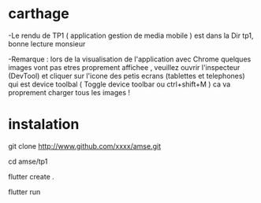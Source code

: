 # carthage

-Le rendu de TP1 ( application gestion de media mobile ) est dans la Dir tp1, bonne lecture monsieur 


-Remarque :
lors de la visualisation de l'application avec Chrome quelques images vont pas etres proprement affichee , veuillez ouvrir l'inspecteur (DevTool) et cliquer sur l'icone des petis ecrans (tablettes et telephones) qui est device toolbal ( Toggle device toolbar ou ctrl+shift+M ) ca va proprement charger tous les images !

# instalation
git clone http://www.github.com/xxxx/amse.git

cd amse/tp1

flutter create .

flutter run
